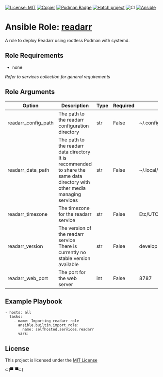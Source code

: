 [![License: MIT](https://img.shields.io/badge/License-MIT-yellow.svg)](LICENSE)
[![Copier](https://img.shields.io/endpoint?url=https://raw.githubusercontent.com/copier-org/copier/master/img/badge/badge-grayscale-inverted-border.json)](https://github.com/copier-org/copier)
[![Podman Badge](https://img.shields.io/badge/Podman-892CA0?logo=podman&logoColor=white)](https://podman.io/)
[![Hatch project](https://img.shields.io/badge/%F0%9F%A5%9A-Hatch-4051b5.svg)](https://github.com/pypa/hatch)
![CI](https://github.com/ansible-selfhosted/selfhosted.services.readarr/actions/workflows/ci.yml/badge.svg)
[![Ansible](https://img.shields.io/badge/Ansible-Molecule-EE0000?style=plastic&logo=ansible&logoColor=white)](https://github.com/ansible/molecule)

<!-- BEGIN_ANSIBLE_DOCS -->

# Ansible Role: [readarr](https://wiki.servarr.com/en/readarr)

A role to deploy Readarr using rootless Podman with systemd.

## Role Requirements

- none

*Refer to services collection for general requirements*

## Role Arguments

|Option|Description|Type|Required|Default|choices|
|---|---|---|---|---|---|
|readarr_config_path|The path to the readarr configuration directory|str|False|~/.config/readarr/|
|readarr_data_path|The path to the readarr data directory<br>It is recommended to share the same data directory with other media managing services|str|False|~/.local/share/containers/storage/media|
|readarr_timezone|The timezone for the readarr service|str|False|Etc/UTC|
|readarr_version|The version of the readarr service<br>There is currently no stable version available|str|False|develop|- develop<br>- nightly
|readarr_web_port|The port for the web server|int|False|8787|


## Example Playbook

```
- hosts: all
  tasks:
    - name: Importing readarr role
      ansible.builtin.import_role:
        name: selfhosted.services.readarr
      vars:
```

## License

This project is licensed under the [MIT License](LICENSE)


⊂(▀¯▀⊂)

<!-- END_ANSIBLE_DOCS -->
